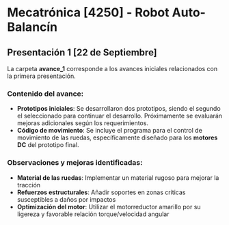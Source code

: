 # Mecatrónica [4250] - Robot Auto-Balancín

## Presentación 1 [22 de Septiembre]

La carpeta **avance_1** corresponde a los avances iniciales relacionados con la primera presentación.

### Contenido del avance:
- **Prototipos iniciales**: Se desarrollaron dos prototipos, siendo el segundo el seleccionado para continuar el desarrollo. Próximamente se evaluarán mejoras adicionales según los requerimientos.
- **Código de movimiento**: Se incluye el programa para el control de movimiento de las ruedas, específicamente diseñado para los **motores DC** del prototipo final.

### Observaciones y mejoras identificadas:
- **Material de las ruedas**: Implementar un material rugoso para mejorar la tracción
- **Refuerzos estructurales**: Añadir soportes en zonas críticas susceptibles a daños por impactos
- **Optimización del motor**: Utilizar el motorreductor amarillo por su ligereza y favorable relación torque/velocidad angular

